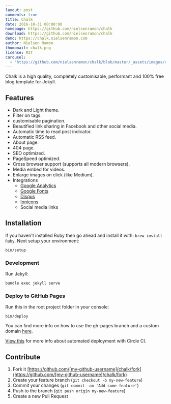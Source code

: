 ```yaml
---
layout: post
comments: true
title: Chalk
date: 2016-10-31 00:00:00
homepage: https://github.com/nielsenramon/chalk
download: https://github.com/nielsenramon/chalk
demo: https://chalk.nielsenramon.com
author: Nielsen Ramon
thumbnail: chalk.png
license: MIT
carousel: 
  - 'https://github.com/nielsenramon/chalk/blob/master/_assets/images/documentation/enlarge@2x.gif?raw=true'
---
```


Chalk is a high quality, completely customisable, performant and 100% free blog template for Jekyll.

## Features

* Dark and Light theme.
* Filter on tags.
* customisable pagination.
* Beautified link sharing in Facebook and other social media.
* Automatic time to read post indicator.
* Automatic RSS feed.
* About page.
* 404 page.
* SEO optimized.
* PageSpeed optimized.
* Cross browser support (supports all modern browsers).
* Media embed for videos.
* Enlarge images on click (like Medium).
* Integrations
  * [Google Analytics](https://analytics.google.com/analytics/web/)
  * [Google Fonts](https://fonts.google.com/)
  * [Disqus](https://disqus.com/)
  * [Ionicons](https://ionicons.com/)
  * Social media links

## Installation

If you haven't installed Ruby then go ahead and install it with: `brew install Ruby`.
Next setup your environment:

`bin/setup`

### Development

Run Jekyll:

`bundle exec jekyll serve`

### Deploy to GitHub Pages

Run this in the root project folder in your console:

`bin/deploy`

You can find more info on how to use the gh-pages branch and a custom domain [here](https://help.github.com/articles/quick-start-setting-up-a-custom-domain/).

[View this](https://github.com/nielsenramon/kickster#automated-deployment-with-circle-ci) for more info about automated deployment with Circle CI.

## Contribute

1. Fork it [https://github.com/[my-github-username]/chalk/fork](https://github.com/[my-github-username]/chalk/fork)
2. Create your feature branch (`git checkout -b my-new-feature`)
3. Commit your changes (`git commit -am 'Add some feature'`)
4. Push to the branch (`git push origin my-new-feature`)
5. Create a new Pull Request
